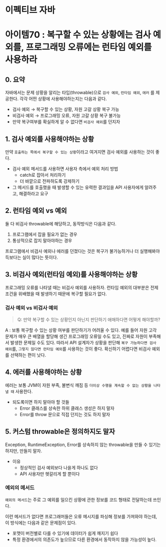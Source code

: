 # 이펙티브 자바
# 아이템70 : 복구할 수 있는 상황에는 검사 예외를, 프로그래밍 오류에는 런타임 예외를 사용하라

## 0. 요약

자바에서는 문제 상황을 알리는 타입(throwable)으로 `검사 예외`, `런타임 예외`, `에러` 를 제공한다. 각각 어떤 상황에 사용해야하는지는 다음과 같다.

- 검사 예외 → 복구할 수 있는 상황, 자원 고갈 상황 복구 가능
- 비검사 예외 → 프로그래밍 오류, 자원 고갈 상황 복구 불가능
- 만약 복구여부를 확실하게 알 수 없다면 `비검사 예외`를 던지자

## 1. 검사 예외를 사용해야하는 상황

만약 `호출하는 쪽에서 복구할 수 있는 상황`이라고 여겨지면 검사 예외를 사용하는 것이 좋다.

- 검사 예외 메서드를 사용하면 사용자 측에서 예외 처리 방법
    - catch로 잡아서 처리하기
    - 더 바깥으로 전파하도록 강제하기
- 그 메서드를 호출했을 때 발생할 수 있는 유력한 결과임을 API 사용자에게 알려주고, 해결하라고 요구

## 2. 런타임 예외 vs 예외

둘 다 비검사 throwable에 해당하고, 동작방식은 다음과 같다.

1. 프로그램에서 잡을 필요가 없는 경우
2. 통상적으로 잡지 말아야하는 경우

프로그램에서 비검사 예외나 에러를 던졌다는 것은 복구가 불가능하거나 더 실행해봐야 득보다는 실이 많다는 뜻이다.

## 3. 비검사 예외(런타임 예외)를 사용해야하는 상황

프로그래밍 오류를 나타낼 때는 비검사 예외를 사용하자. 런타임 예외의 대부분은 전제조건을 위배했을 때 발생하기 때문에 복구할 필요가 없다.

### 검사 예외 vs 비검사 예외

> Q: 만약 복구할 수 있는 상황인지 아닌지 판단하기 애매하다면 어떻게 해야할까?
>

A : 보통 복구할 수 있는 상황 여부를 판단하기가 어려울 수 있다. 예를 들어 자원 고각 문제가 매우 큰 배열을 할당해 생긴 프로그래밍 오류일 수도 있고, 진짜로 자원이 부족해서 발생한 문제일 수도 있다. 따라서 API 설계자가 상황을 판단해 `복구 가능하다면 검사 예외`를, `그렇지 않다면 런타임 예외`를 사용하는 것이 좋다. 확신하기 어렵다면 비검사 예외를 선택하는 편이 낫다.

## 4. 에러를 사용해야하는 상황

에러는 보통 JVM이 자원 부족, 불변식 깨짐 등 `더이상 수행을 계속할 수 없는 상황을 나타낼 때` 사용한다.

- 되도록이면 하지 말아야 할 것들
    - Error 클래스를 상속한 하위 클래스 생성은 하지 말자
    - Error를 throw 문으로 직접 던지는 것도 하지 말자

## 5. 커스텀 throwable은 정의하지도 말자

Exception, RuntimeException, Error를 상속하지 않는 throwable을 만들 수 있기는 하지만, 만들지 말자.

- 이유
    - 정상적인 검사 예외보다 나을게 하나도 없다
    - API 사용자만 헷갈리게 할 뿐이다

### 예외의 메서드

`예외의 메서드`는 주로 그 예외를 일으킨 상황에 관한 정보를 코드 형태로 전달하는데 쓰인다.

이런 메서드가 없다면 프로그래머들은 오류 메시지를 파싱해 정보를 가져와야 하는데, 이 방식에는 다음과 같은 문제점이 있다.

- 포맷이 버전별로 다를 수 있기에 데이터가 쉽게 깨지기 쉽다
- 특정 환경에서의 의존도가 높으므로 다른 환경에서 동작하지 않을 가능성이 높다.
